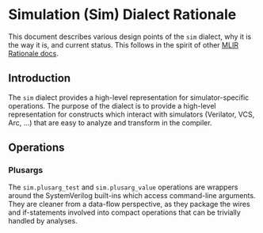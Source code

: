 # Simulation (Sim) Dialect Rationale

This document describes various design points of the `sim` dialect, why it is
the way it is, and current status. This follows in the spirit of other [MLIR
Rationale docs](https://mlir.llvm.org/docs/Rationale/).

## Introduction

The `sim` dialect provides a high-level representation for simulator-specific
operations. The purpose of the dialect is to provide a high-level representation
for constructs which interact with simulators (Verilator, VCS, Arc, ...) that
are easy to analyze and transform in the compiler.

## Operations

### Plusargs

The `sim.plusarg_test` and `sim.plusarg_value` operations are wrappers around
the SystemVerilog built-ins which access command-line arguments.
They are cleaner from a data-flow perspective, as they package the wires
and if-statements involved into compact operations that can be trivially
handled by analyses.
